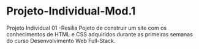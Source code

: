 # Projeto-Individual-Mod.1
Projeto Individual 01 -Resilia
Pojeto de construir um site com os conhecimentos de HTML e CSS adquiridos durante as primeiras semanas do curso Desenvolvimento Web Full-Stack.

